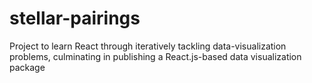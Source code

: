 # stellar-pairings
Project to learn React through iteratively tackling data-visualization problems, culminating in publishing a React.js-based data visualization package
